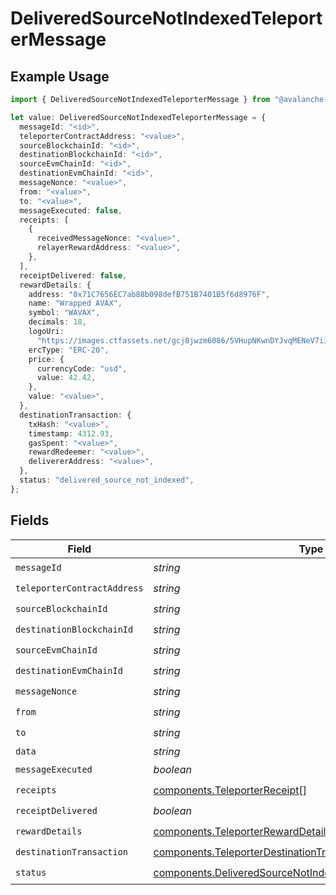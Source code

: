 # DeliveredSourceNotIndexedTeleporterMessage

## Example Usage

```typescript
import { DeliveredSourceNotIndexedTeleporterMessage } from "@avalanche-sdk/data/models/components";

let value: DeliveredSourceNotIndexedTeleporterMessage = {
  messageId: "<id>",
  teleporterContractAddress: "<value>",
  sourceBlockchainId: "<id>",
  destinationBlockchainId: "<id>",
  sourceEvmChainId: "<id>",
  destinationEvmChainId: "<id>",
  messageNonce: "<value>",
  from: "<value>",
  to: "<value>",
  messageExecuted: false,
  receipts: [
    {
      receivedMessageNonce: "<value>",
      relayerRewardAddress: "<value>",
    },
  ],
  receiptDelivered: false,
  rewardDetails: {
    address: "0x71C7656EC7ab88b098defB751B7401B5f6d8976F",
    name: "Wrapped AVAX",
    symbol: "WAVAX",
    decimals: 18,
    logoUri:
      "https://images.ctfassets.net/gcj8jwzm6086/5VHupNKwnDYJvqMENeV7iJ/fdd6326b7a82c8388e4ee9d4be7062d4/avalanche-avax-logo.svg",
    ercType: "ERC-20",
    price: {
      currencyCode: "usd",
      value: 42.42,
    },
    value: "<value>",
  },
  destinationTransaction: {
    txHash: "<value>",
    timestamp: 4312.93,
    gasSpent: "<value>",
    rewardRedeemer: "<value>",
    delivererAddress: "<value>",
  },
  status: "delivered_source_not_indexed",
};
```

## Fields

| Field                                                                                                                                      | Type                                                                                                                                       | Required                                                                                                                                   | Description                                                                                                                                |
| ------------------------------------------------------------------------------------------------------------------------------------------ | ------------------------------------------------------------------------------------------------------------------------------------------ | ------------------------------------------------------------------------------------------------------------------------------------------ | ------------------------------------------------------------------------------------------------------------------------------------------ |
| `messageId`                                                                                                                                | *string*                                                                                                                                   | :heavy_check_mark:                                                                                                                         | N/A                                                                                                                                        |
| `teleporterContractAddress`                                                                                                                | *string*                                                                                                                                   | :heavy_check_mark:                                                                                                                         | N/A                                                                                                                                        |
| `sourceBlockchainId`                                                                                                                       | *string*                                                                                                                                   | :heavy_check_mark:                                                                                                                         | N/A                                                                                                                                        |
| `destinationBlockchainId`                                                                                                                  | *string*                                                                                                                                   | :heavy_check_mark:                                                                                                                         | N/A                                                                                                                                        |
| `sourceEvmChainId`                                                                                                                         | *string*                                                                                                                                   | :heavy_check_mark:                                                                                                                         | N/A                                                                                                                                        |
| `destinationEvmChainId`                                                                                                                    | *string*                                                                                                                                   | :heavy_check_mark:                                                                                                                         | N/A                                                                                                                                        |
| `messageNonce`                                                                                                                             | *string*                                                                                                                                   | :heavy_check_mark:                                                                                                                         | N/A                                                                                                                                        |
| `from`                                                                                                                                     | *string*                                                                                                                                   | :heavy_check_mark:                                                                                                                         | N/A                                                                                                                                        |
| `to`                                                                                                                                       | *string*                                                                                                                                   | :heavy_check_mark:                                                                                                                         | N/A                                                                                                                                        |
| `data`                                                                                                                                     | *string*                                                                                                                                   | :heavy_minus_sign:                                                                                                                         | N/A                                                                                                                                        |
| `messageExecuted`                                                                                                                          | *boolean*                                                                                                                                  | :heavy_check_mark:                                                                                                                         | N/A                                                                                                                                        |
| `receipts`                                                                                                                                 | [components.TeleporterReceipt](../../models/components/teleporterreceipt.md)[]                                                             | :heavy_check_mark:                                                                                                                         | N/A                                                                                                                                        |
| `receiptDelivered`                                                                                                                         | *boolean*                                                                                                                                  | :heavy_check_mark:                                                                                                                         | N/A                                                                                                                                        |
| `rewardDetails`                                                                                                                            | [components.TeleporterRewardDetails](../../models/components/teleporterrewarddetails.md)                                                   | :heavy_check_mark:                                                                                                                         | N/A                                                                                                                                        |
| `destinationTransaction`                                                                                                                   | [components.TeleporterDestinationTransaction](../../models/components/teleporterdestinationtransaction.md)                                 | :heavy_check_mark:                                                                                                                         | N/A                                                                                                                                        |
| `status`                                                                                                                                   | [components.DeliveredSourceNotIndexedTeleporterMessageStatus](../../models/components/deliveredsourcenotindexedteleportermessagestatus.md) | :heavy_check_mark:                                                                                                                         | N/A                                                                                                                                        |